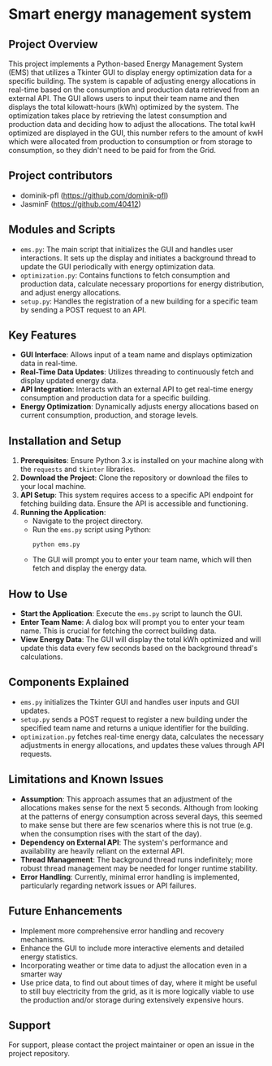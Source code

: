 # Smart energy management system
## Project Overview

This project implements a Python-based Energy Management System (EMS) that utilizes a Tkinter GUI to display energy optimization data for a specific building. The system is capable of adjusting energy allocations in real-time based on the consumption and production data retrieved from an external API. The GUI allows users to input their team name and then displays the total kilowatt-hours (kWh) optimized by the system.
The optimization takes place by retrieving the latest consumption and production data and deciding how to adjust the allocations.
The total kwH optimized are displayed in the GUI, this number refers to the amount of kwH which were allocated from production to consumption or from storage to consumption, so they didn't need to be paid for from the Grid.

## Project contributors

- dominik-pfl (https://github.com/dominik-pfl)
- JasminF (https://github.com/40412)

## Modules and Scripts

- `ems.py`: The main script that initializes the GUI and handles user interactions. It sets up the display and initiates a background thread to update the GUI periodically with energy optimization data.
- `optimization.py`: Contains functions to fetch consumption and production data, calculate necessary proportions for energy distribution, and adjust energy allocations.
- `setup.py`: Handles the registration of a new building for a specific team by sending a POST request to an API.

## Key Features

- **GUI Interface**: Allows input of a team name and displays optimization data in real-time.
- **Real-Time Data Updates**: Utilizes threading to continuously fetch and display updated energy data.
- **API Integration**: Interacts with an external API to get real-time energy consumption and production data for a specific building.
- **Energy Optimization**: Dynamically adjusts energy allocations based on current consumption, production, and storage levels.

## Installation and Setup

1. **Prerequisites**: Ensure Python 3.x is installed on your machine along with the `requests` and `tkinter` libraries.
2. **Download the Project**: Clone the repository or download the files to your local machine.
3. **API Setup**: This system requires access to a specific API endpoint for fetching building data. Ensure the API is accessible and functioning.
4. **Running the Application**:
    - Navigate to the project directory.
    - Run the `ems.py` script using Python:
      ```
      python ems.py
      ```
    - The GUI will prompt you to enter your team name, which will then fetch and display the energy data.

## How to Use

- **Start the Application**: Execute the `ems.py` script to launch the GUI.
- **Enter Team Name**: A dialog box will prompt you to enter your team name. This is crucial for fetching the correct building data.
- **View Energy Data**: The GUI will display the total kWh optimized and will update this data every few seconds based on the background thread's calculations.

## Components Explained

- `ems.py` initializes the Tkinter GUI and handles user inputs and GUI updates.
- `setup.py` sends a POST request to register a new building under the specified team name and returns a unique identifier for the building.
- `optimization.py` fetches real-time energy data, calculates the necessary adjustments in energy allocations, and updates these values through API requests.

## Limitations and Known Issues

- **Assumption**: This approach assumes that an adjustment of the allocations makes sense for the next 5 seconds. Although from looking at the patterns of energy consumption across several days, this seemed to make sense but there are few scenarios where this is not true (e.g. when the consumption rises with the start of the day).
- **Dependency on External API**: The system's performance and availability are heavily reliant on the external API.
- **Thread Management**: The background thread runs indefinitely; more robust thread management may be needed for longer runtime stability.
- **Error Handling**: Currently, minimal error handling is implemented, particularly regarding network issues or API failures.

## Future Enhancements

- Implement more comprehensive error handling and recovery mechanisms.
- Enhance the GUI to include more interactive elements and detailed energy statistics.
- Incorporating weather or time data to adjust the allocation even in a smarter way
- Use price data, to find out about times of day, where it might be useful to still buy electricity from the grid, as it is more logically viable to use the production and/or storage during extensively expensive hours.

## Support

For support, please contact the project maintainer or open an issue in the project repository.

